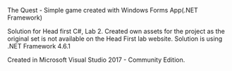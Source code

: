 The Quest - Simple game created with Windows Forms App(.NET Framework)

Solution for Head first C#, Lab 2.
Created own assets for the project as the original set is not available on the Head First lab website.
Solution is using .NET Framework 4.6.1

Created in Microsoft Visual Studio 2017 - Community Edition.

